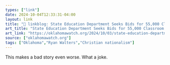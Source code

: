 ```yaml
---
types: ["link"]
date: 2024-10-04T12:33:31-04:00
layout: link
title: "🔗 linkblog: State Education Department Seeks Bids for 55,000 Classroom Bibles - Oklahoma Watch'"
art_title: "State Education Department Seeks Bids for 55,000 Classroom Bibles - Oklahoma Watch"
art_link: "https://oklahomawatch.org/2024/10/03/state-education-department-seeks-bids-for-55000-classroom-bibles/"
source: ["oklahomawatch.org"]
tags: ["Oklahoma","Ryan Walters","Christian nationalism"]
---
```

This makes a bad story even worse. What a joke.
